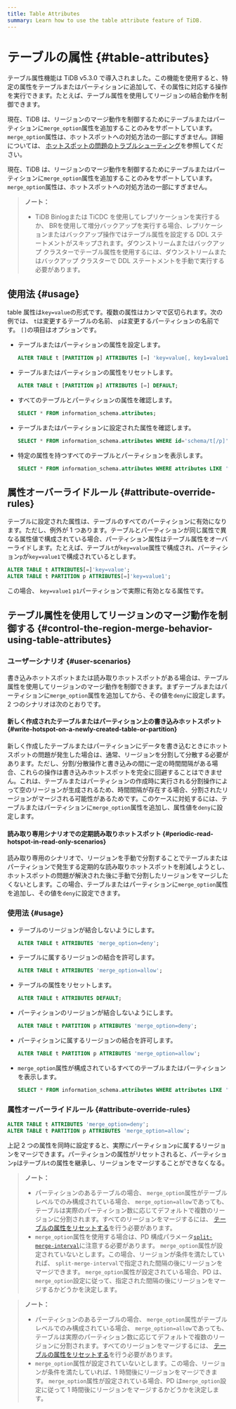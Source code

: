 ```yaml
---
title: Table Attributes
summary: Learn how to use the table attribute feature of TiDB.
---
```


# テーブルの属性 {#table-attributes}

テーブル属性機能は TiDB v5.3.0 で導入されました。この機能を使用すると、特定の属性をテーブルまたはパーティションに追加して、その属性に対応する操作を実行できます。たとえば、テーブル属性を使用してリージョンの結合動作を制御できます。

<CustomContent platform="tidb">

現在、TiDB は、リージョンのマージ動作を制御するためにテーブルまたはパーティションに`merge_option`属性を追加することのみをサポートしています。 `merge_option`属性は、ホットスポットへの対処方法の一部にすぎません。詳細については、 [ホットスポットの問題のトラブルシューティング](/troubleshoot-hot-spot-issues.md)を参照してください。

</CustomContent>

<CustomContent platform="tidb-cloud">

現在、TiDB は、リージョンのマージ動作を制御するためにテーブルまたはパーティションに`merge_option`属性を追加することのみをサポートしています。 `merge_option`属性は、ホットスポットへの対処方法の一部にすぎません。

</CustomContent>

> **ノート：**
>
> -   TiDB Binlogまたは TiCDC を使用してレプリケーションを実行するか、 BRを使用して増分バックアップを実行する場合、レプリケーションまたはバックアップ操作ではテーブル属性を設定する DDL ステートメントがスキップされます。ダウンストリームまたはバックアップ クラスターでテーブル属性を使用するには、ダウンストリームまたはバックアップ クラスターで DDL ステートメントを手動で実行する必要があります。

## 使用法 {#usage}

table 属性は`key=value`の形式です。複数の属性はカンマで区切られます。次の例では、 `t`は変更するテーブルの名前、 `p`は変更するパーティションの名前です。 `[]`の項目はオプションです。

-   テーブルまたはパーティションの属性を設定します。

    ```sql
    ALTER TABLE t [PARTITION p] ATTRIBUTES [=] 'key=value[, key1=value1...]';
    ```

-   テーブルまたはパーティションの属性をリセットします。

    ```sql
    ALTER TABLE t [PARTITION p] ATTRIBUTES [=] DEFAULT;
    ```

-   すべてのテーブルとパーティションの属性を確認します。

    ```sql
    SELECT * FROM information_schema.attributes;
    ```

-   テーブルまたはパーティションに設定された属性を確認します。

    ```sql
    SELECT * FROM information_schema.attributes WHERE id='schema/t[/p]';
    ```

-   特定の属性を持つすべてのテーブルとパーティションを表示します。

    ```sql
    SELECT * FROM information_schema.attributes WHERE attributes LIKE '%key%';
    ```

## 属性オーバーライドルール {#attribute-override-rules}

テーブルに設定された属性は、テーブルのすべてのパーティションに有効になります。ただし、例外が 1 つあります。テーブルとパーティションが同じ属性で異なる属性値で構成されている場合、パーティション属性はテーブル属性をオーバーライドします。たとえば、テーブル`t`が`key=value`属性で構成され、パーティション`p`が`key=value1`で構成されているとします。

```sql
ALTER TABLE t ATTRIBUTES[=]'key=value';
ALTER TABLE t PARTITION p ATTRIBUTES[=]'key=value1';
```

この場合、 `key=value1` `p1`パーティションで実際に有効となる属性です。

## テーブル属性を使用してリージョンのマージ動作を制御する {#control-the-region-merge-behavior-using-table-attributes}

### ユーザーシナリオ {#user-scenarios}

書き込みホットスポットまたは読み取りホットスポットがある場合は、テーブル属性を使用してリージョンのマージ動作を制御できます。まずテーブルまたはパーティションに`merge_option`属性を追加してから、その値を`deny`に設定します。 2 つのシナリオは次のとおりです。

#### 新しく作成されたテーブルまたはパーティション上の書き込みホットスポット {#write-hotspot-on-a-newly-created-table-or-partition}

新しく作成したテーブルまたはパーティションにデータを書き込むときにホットスポットの問題が発生した場合は、通常、リージョンを分割して分散する必要があります。ただし、分割/分散操作と書き込みの間に一定の時間間隔がある場合、これらの操作は書き込みホットスポットを完全に回避することはできません。これは、テーブルまたはパーティションの作成時に実行される分割操作によって空のリージョンが生成されるため、時間間隔が存在する場合、分割されたリージョンがマージされる可能性があるためです。このケースに対処するには、テーブルまたはパーティションに`merge_option`属性を追加し、属性値を`deny`に設定します。

#### 読み取り専用シナリオでの定期読み取りホットスポット {#periodic-read-hotspot-in-read-only-scenarios}

読み取り専用のシナリオで、リージョンを手動で分割することでテーブルまたはパーティションで発生する定期的な読み取りホットスポットを削減しようとし、ホットスポットの問題が解決された後に手動で分割したリージョンをマージしたくないとします。この場合、テーブルまたはパーティションに`merge_option`属性を追加し、その値を`deny`に設定できます。

### 使用法 {#usage}

-   テーブルのリージョンが結合しないようにします。

    ```sql
    ALTER TABLE t ATTRIBUTES 'merge_option=deny';
    ```

-   テーブルに属するリージョンの結合を許可します。

    ```sql
    ALTER TABLE t ATTRIBUTES 'merge_option=allow';
    ```

-   テーブルの属性をリセットします。

    ```sql
    ALTER TABLE t ATTRIBUTES DEFAULT;
    ```

-   パーティションのリージョンが結合しないようにします。

    ```sql
    ALTER TABLE t PARTITION p ATTRIBUTES 'merge_option=deny';
    ```

-   パーティションに属するリージョンの結合を許可します。

    ```sql
    ALTER TABLE t PARTITION p ATTRIBUTES 'merge_option=allow';
    ```

-   `merge_option`属性が構成されているすべてのテーブルまたはパーティションを表示します。

    ```sql
    SELECT * FROM information_schema.attributes WHERE attributes LIKE '%merge_option%';
    ```

### 属性オーバーライドルール {#attribute-override-rules}

```sql
ALTER TABLE t ATTRIBUTES 'merge_option=deny';
ALTER TABLE t PARTITION p ATTRIBUTES 'merge_option=allow';
```

上記 2 つの属性を同時に設定すると、実際にパーティション`p`に属するリージョンをマージできます。パーティションの属性がリセットされると、パーティション`p`はテーブル`t`の属性を継承し、リージョンをマージすることができなくなる。

<CustomContent platform="tidb">

> **ノート：**
>
> -   パーティションのあるテーブルの場合、 `merge_option`属性がテーブル レベルでのみ構成されている場合、 `merge_option=allow`であっても、テーブルは実際のパーティション数に応じてデフォルトで複数のリージョンに分割されます。すべてのリージョンをマージするには、 [テーブルの属性をリセットする](#usage)を行う必要があります。
> -   `merge_option`属性を使用する場合は、PD 構成パラメータ[`split-merge-interval`](/pd-configuration-file.md#split-merge-interval)に注意する必要があります。 `merge_option`属性が設定されていないとします。この場合、リージョンが条件を満たしていれば、 `split-merge-interval`で指定された間隔の後にリージョンをマージできます。 `merge_option`属性が設定されている場合、PD は、 `merge_option`設定に従って、指定された間隔の後にリージョンをマージするかどうかを決定します。

</CustomContent>

<CustomContent platform="tidb-cloud">

> **ノート：**
>
> -   パーティションのあるテーブルの場合、 `merge_option`属性がテーブル レベルでのみ構成されている場合、 `merge_option=allow`であっても、テーブルは実際のパーティション数に応じてデフォルトで複数のリージョンに分割されます。すべてのリージョンをマージするには、 [テーブルの属性をリセットする](#usage)を行う必要があります。
> -   `merge_option`属性が設定されていないとします。この場合、リージョンが条件を満たしていれば、1 時間後にリージョンをマージできます。 `merge_option`属性が設定されている場合、PD は`merge_option`設定に従って 1 時間後にリージョンをマージするかどうかを決定します。

</CustomContent>

